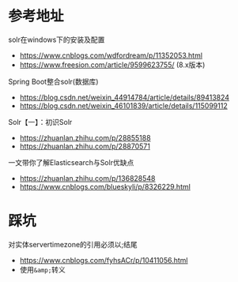 # 参考地址
solr在windows下的安装及配置
- https://www.cnblogs.com/wdfordream/p/11352053.html
- https://www.freesion.com/article/9599623755/ (8.x版本)

Spring Boot整合solr(数据库)
- https://blog.csdn.net/weixin_44914784/article/details/89413824
- https://blog.csdn.net/weixin_46101839/article/details/115099112

Solr【一】：初识Solr
- https://zhuanlan.zhihu.com/p/28855188
- https://zhuanlan.zhihu.com/p/28870571


一文带你了解Elasticsearch与Solr优缺点
- https://zhuanlan.zhihu.com/p/136828548
- https://www.cnblogs.com/blueskyli/p/8326229.html


# 踩坑
对实体servertimezone的引用必须以;结尾
- https://www.cnblogs.com/fyhsACr/p/10411056.html
- 使用`&amp;`转义


